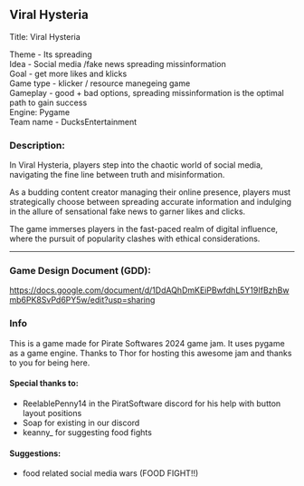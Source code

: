## Viral Hysteria

Title: Viral Hysteria

Theme - Its spreading <br>
Idea - Social media /fake news spreading missinformation<br>
Goal - get more likes and klicks <br>
Game type - klicker / resource manegeing game <br>
Gameplay - good + bad options, spreading missinformation is the optimal path to gain success <br>
Engine: Pygame <br>
Team name - DucksEntertainment

### Description:
<p>
In Viral Hysteria, players step into the chaotic world of social media, navigating the fine line between truth and misinformation. 
</p><p>
As a budding content creator managing their online presence, players must strategically choose between spreading accurate information and indulging in the allure of sensational fake news to garner likes and clicks.
</p><p>
The game immerses players in the fast-paced realm of digital influence, where the pursuit of popularity clashes with ethical considerations.
</p>

------------------------------

### Game Design Document (GDD):
https://docs.google.com/document/d/1DdAQhDmKEiPBwfdhL5Y19IfBzhBwmb6PK8SvPd6PY5w/edit?usp=sharing

### Info
<p>
This is a game made for Pirate Softwares 2024 game jam.
It uses pygame as a game engine.
Thanks to Thor for hosting this awesome jam and thanks to you for being here.
</p>

#### Special thanks to:
* ReelablePenny14 in the PiratSoftware discord for his help with button layout positions
* Soap for existing in our discord
* keanny_ for suggesting food fights

#### Suggestions:
* food related social media wars (FOOD FIGHT!!)